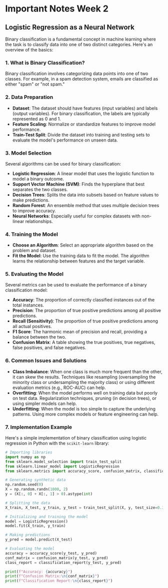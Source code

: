 # Important Notes Week 2

## Logistic Regression as a Neural Network

Binary classification is a fundamental concept in machine learning where the task is to classify data into one of two distinct categories. Here's an overview of the basics:

### 1. **What is Binary Classification?**

Binary classification involves categorizing data points into one of two classes. For example, in a spam detection system, emails are classified as either "spam" or "not spam."

### 2. **Data Preparation**

- **Dataset**: The dataset should have features (input variables) and labels (output variables). For binary classification, the labels are typically represented as 0 and 1.
- **Feature Scaling**: Normalize or standardize features to improve model performance.
- **Train-Test Split**: Divide the dataset into training and testing sets to evaluate the model's performance on unseen data.

### 3. **Model Selection**

Several algorithms can be used for binary classification:

- **Logistic Regression**: A linear model that uses the logistic function to model a binary outcome.
- **Support Vector Machine (SVM)**: Finds the hyperplane that best separates the two classes.
- **Decision Trees**: Splits the data into subsets based on feature values to make predictions.
- **Random Forest**: An ensemble method that uses multiple decision trees to improve accuracy.
- **Neural Networks**: Especially useful for complex datasets with non-linear relationships.

### 4. **Training the Model**

- **Choose an Algorithm**: Select an appropriate algorithm based on the problem and dataset.
- **Fit the Model**: Use the training data to fit the model. The algorithm learns the relationship between features and the target variable.

### 5. **Evaluating the Model**

Several metrics can be used to evaluate the performance of a binary classification model:

- **Accuracy**: The proportion of correctly classified instances out of the total instances.
- **Precision**: The proportion of true positive predictions among all positive predictions.
- **Recall (Sensitivity)**: The proportion of true positive predictions among all actual positives.
- **F1 Score**: The harmonic mean of precision and recall, providing a balance between the two.
- **Confusion Matrix**: A table showing the true positives, true negatives, false positives, and false negatives.

### 6. **Common Issues and Solutions**

- **Class Imbalance**: When one class is much more frequent than the other, it can skew the results. Techniques like resampling (oversampling the minority class or undersampling the majority class) or using different evaluation metrics (e.g., ROC-AUC) can help.
- **Overfitting**: When the model performs well on training data but poorly on test data. Regularization techniques, pruning (in decision trees), or using simpler models can help.
- **Underfitting**: When the model is too simple to capture the underlying patterns. Using more complex models or feature engineering can help.

### 7. **Implementation Example**

Here's a simple implementation of binary classification using logistic regression in Python with the `scikit-learn` library:

```python
# Importing libraries
import numpy as np
from sklearn.model_selection import train_test_split
from sklearn.linear_model import LogisticRegression
from sklearn.metrics import accuracy_score, confusion_matrix, classification_report

# Generating synthetic data
np.random.seed(0)
X = np.random.randn(1000, 2)
y = (X[:, 0] + X[:, 1] > 0).astype(int)

# Splitting the data
X_train, X_test, y_train, y_test = train_test_split(X, y, test_size=0.3, random_state=0)

# Initializing and training the model
model = LogisticRegression()
model.fit(X_train, y_train)

# Making predictions
y_pred = model.predict(X_test)

# Evaluating the model
accuracy = accuracy_score(y_test, y_pred)
conf_matrix = confusion_matrix(y_test, y_pred)
class_report = classification_report(y_test, y_pred)

print(f"Accuracy: {accuracy}")
print(f"Confusion Matrix:\n{conf_matrix}")
print(f"Classification Report:\n{class_report}")
```
